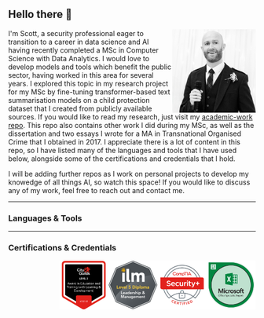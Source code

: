 ## Hello there 👋

<!--- Introduction --->
<div>
  <img align="right" src="https://github.com/sc6156/sc6156/blob/main/Images/profile.jpg" alt="Scott Profile Picture" width="170"/>
  <div align="left">
    <p align="left">I'm Scott, a security professional eager to transition to a career in data science and AI having recently completed a MSc in Computer Science with Data Analytics. I 
      would love to develop models and tools which benefit the public sector, having worked in this area for several years. I explored this topic in my research project for my MSc by 
      fine-tuning transformer-based text summarisation models on a child protection dataset that I created from publicly available sources. If you would like to read my research, just 
      visit my <a href="https://github.com/sc6156/academic-work/tree/main"> academic-work repo</a>. This repo also contains other work I did during my MSc, as well as the 
      dissertation and two essays I wrote for a MA in Transnational Organised Crime that I obtained in 2017. I appreciate there is a lot of content in this repo, so I have listed many of the 
      languages and tools that I have used below, alongside some of the certifications and credentials that I hold.</p> 
  </div>
</div>

<p>I will be adding further repos as I work on personal projects to develop my knowedge of all things AI, so watch this space! If you would like to discuss any of my work, feel free to reach out and contact me.</p>

---
### Languages & Tools


---
### Certifications & Credentials
<div>
  <img align="right" src="https://github.com/sc6156/sc6156/blob/main/Images/MOS_Excel_Expert_368x368.png" alt="MS Excel Expert Certification Badge" width="100"/>
  <img align="right" src="https://github.com/sc6156/sc6156/blob/main/Images/CompTIA_Security_368x368.png" alt="CompTIA Security Plus Certification 
  Badge" width="100"/>
  <img align="right" src="https://github.com/sc6156/sc6156/blob/main/Images/ilm_dip_l&m_368x368.png" alt="ILM Leadership and Management Level 5 
  Diploma Certification Badge" width="100"/>
  <img align="right" src="https://github.com/sc6156/sc6156/blob/main/Images/AET_368x368.png" alt="Level 3 Award in Education and Training 
  Certification Badge" width="100"/>
</div>

